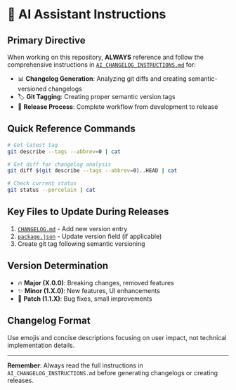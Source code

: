 # 🤖 AI Assistant Instructions

## Primary Directive

When working on this repository, **ALWAYS** reference and follow the comprehensive instructions in [`AI_CHANGELOG_INSTRUCTIONS.md`](../AI_CHANGELOG_INSTRUCTIONS.md) for:

- 📊 **Changelog Generation**: Analyzing git diffs and creating semantic-versioned changelogs
- 🏷️ **Git Tagging**: Creating proper semantic version tags
- 📝 **Release Process**: Complete workflow from development to release

## Quick Reference Commands

```bash
# Get latest tag
git describe --tags --abbrev=0 | cat

# Get diff for changelog analysis
git diff $(git describe --tags --abbrev=0)..HEAD | cat

# Check current status
git status --porcelain | cat
```

## Key Files to Update During Releases

1. [`CHANGELOG.md`](../CHANGELOG.md) - Add new version entry
2. [`package.json`](../package.json) - Update version field (if applicable)
3. Create git tag following semantic versioning

## Version Determination

- 🔥 **Major (X.0.0)**: Breaking changes, removed features
- ✨ **Minor (1.X.0)**: New features, UI enhancements
- 🐛 **Patch (1.1.X)**: Bug fixes, small improvements

## Changelog Format

Use emojis and concise descriptions focusing on user impact, not technical implementation details.

---

**Remember**: Always read the full instructions in `AI_CHANGELOG_INSTRUCTIONS.md` before generating changelogs or creating releases.
